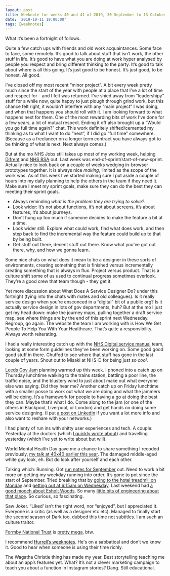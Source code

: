 ```yaml
---
layout: post
title: Weeknote for weeks 40 and 41 of 2019, 30 September to 13 October
date: '2019-10-11 19:00:00'
tags: [weeknotes]
---
```

What it’s been a fortnight of follows.

Quite a few catch ups with friends and old work acquaintances. Some face to face, some remotely. It’s good to talk about stuff that isn’t work, the other stuff in life. It’s good to have what you are doing at work hyper analysed by people you respect and bring different thinking to the party. It’s good to talk about where is all this going. It’s just good to be honest. It’s just good, to be honest. All good.

I’ve closed off my most recent “minor project”. A bit every week pretty much since the start of the year with people at a place that I’ve a lot of time and respect for – and I felt was returned. I’ve shied away from “leadershipy” stuff for a while now, quite happy to just plough through grind work, but this chance felt right, it wouldn’t interfere with any “main project” I was doing, and when that happens you should roll with it. I am looking forward to what happens next for them. One of the most rewarding bits of work I’ve done for a few years, a lot of mutual respect. Ending it off also brought up a “Would you go full time again?” chat. This work definitely shifted/cemented my thinking as to what I want to do “next”, if I did go “full time” somewhere. (Because as a freelancer on a longer term contract you have always got to be thinking of what is next. Next always comes.)

But at the mo NHS Jobs still takes up most of my working week, helping [Difrent](http://difrent.co.uk) and [NHS BSA](https://www.nhsbsa.nhs.uk) out. Last week was end-of-sprint/start-of-new-sprint. Actually nice to look back on a couple of weeks wedging in-browser prototypes together. It is always nice _making_, limited as the scope of the work was. As of this week I’ve started making sure I put aside a couple of hours into my daily planning to help the others in the team if they need it. Make sure I meet my sprint goals, make sure they can do the best they can meeting their sprint goals.

* Always reminding _what is the problem they are trying to solve?_.
* Look wider: It’s not about functions, it’s not about screens, it’s about features, it’s about journeys.
* Don’t hung up too much if someone decides to make the feature a bit at a time.
* Look wider still: Explore what could work, find what does work, and then step back to find the incremental way the feature could build up to that by being built.
* Get stuff out there, decent stuff out there. Know what you’ve got out there, why, and how we gonna learn.

Some nice chats on what does it mean to be a designer in these sorts of environments, creating something that is finished versus incrementally creating something that is always in flux. Project versus product. That is a culture shift some of us used to continual progress sometimes overlook. They’re a good crew that team though - they get it.

Yet more discussion about What Does A Service Designer Do? under this fortnight (tying into the chats with mates and old colleagues). Is it really service design when you’re ensconced in a “digital” bit of a public org? Is it actually service design in lots of gov departments, huh? But at the mo I just get my head down: make the journey maps, pulling together a draft service map, see where things are by the end of this sprint next Wednesday. Regroup, go again. The website the team I am working with is How We Get People To Help You With Your Healthcare. That’s quite a responsibility. Always worth reiterating.

I had a really interesting catch up with the [NHS Digital service manual](https://beta.nhs.uk/service-manual/) team, looking at some form guidelines they've been working on. Some good good good stuff in there. Chuffed to see where that stuff has gone in the last couple of years. Shout out to Misaki at NHS-D for being just so _cool_.

[Leeds Gov Jam](https://leedsgovjam.com) planning warmed up this week. I phoned into a catch up on Thursday lunchtime walking to the trains station, battling a poor line, the traffic noise, and the blustery wind to just about make out what everyone else was saying. Did they hear me? Another catch up on Friday lunchtime with a smaller posse to work out what we are doing and what the jammers will be doing. It’s a framework for people to having a go at doing the best they can. Maybe that’s what I do. Come along to the jam (or one of the others in Blackpool, Liverpool, or London) and get hands on doing some service designing. (I put [a post on LinkedIn](https://www.linkedin.com/feed/update/urn:li:activity:6588350134373974016/) if you want a lot more info and also want to reshare with your networks.)

I had plenty of run ins with shitty user experiences and tech. A couple: Yesterday at the doctors (which [I quickly wrote about](/paperless-2020/)) and travelling yesterday (which I’ve yet to write about but will).

World Mental Health Day gave me a chance to share something I recoded previously, [my talk at 40x40 earlier this year](https://www.youtube.com/watch?v=ZWcRQ--08cA&feature=youtu.be&t=4700). The damaged middle-aged white guy look, eh. But do look after yourself and each other.

Talking which: Running. Got [run notes for September](/run-notes-2019-september/) out. Need to work a bit more on getting my weekday running into order. It’s gone to pot since the start of September. Tried breaking that by [going to the hotel treadmill on Monday](https://www.strava.com/activities/2770749368) and [getting out at 6:15am on Wednesday](https://www.strava.com/activities/2774427629). Last weekend had [a good mooch about Esholt Woods](https://www.strava.com/activities/2764176747). So many [little bits of engineering about that place](https://www.instagram.com/p/B3PCvRAHFTB/). So curious, so fascinating.

Saw Joker. “Liked’ isn’t the right word, nor “enjoyed”, but I appreciated it. Everyone is a critic (as well as a designer etc etc). Managed to finally start the second season of Dark too, dubbed this time not subtitles. I am such an culture traitor.

[Formby National Trust](https://www.nationaltrust.org.uk/formby) is [pretty mega](https://www.instagram.com/p/B3R729Fn-RC/), btw.

I recommend [Hurrell’s weeknotes](https://mhurrell.co.uk/prospects/weeknote-2/). He's on a sabbatical and don’t we know it. Good to hear when someone is using their time richly.

The Wagatha Christie thing has made my year. Best storytelling teaching me about an app’s features yet. What? It’s not a clever marketing campaign to teach you about a function in Instagram stories? Dang. Still educational.

